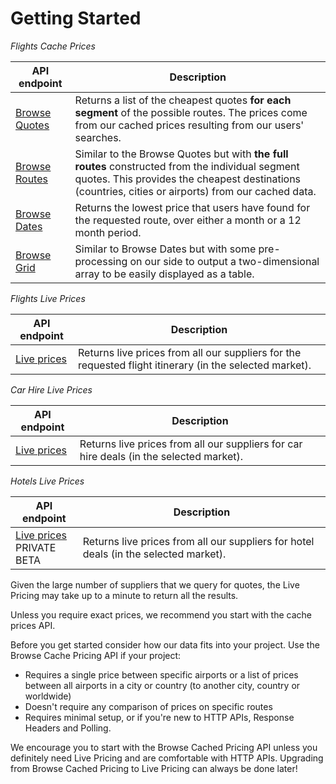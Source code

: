 # Getting Started

*Flights Cache Prices*

| API endpoint | Description  |
| --- | ---|
| [Browse Quotes](#cheapest-prices) | Returns a list of the cheapest quotes <b>for each segment</b> of the possible routes. The prices come from our cached prices resulting from our users' searches. |
| [Browse Routes](#cheapest-prices) | Similar to the Browse Quotes but with <b>the full routes</b> constructed from the individual segment quotes. This provides the cheapest destinations (countries, cities or airports) from our cached data. |
| [Browse Dates](#cheapest-prices) | Returns the lowest price that users have found for the requested route, over either a month or a 12 month period. |
| [Browse<br> Grid](#cheapest-prices) | Similar to Browse Dates but with some pre-processing on our side to output a two-dimensional array to be easily displayed as a table. |


*Flights Live Prices*

| API endpoint | Description  |
| --- | ---|
| [Live prices](#flights-live-prices) | Returns live prices from all our suppliers for the requested flight itinerary (in the selected market). |


*Car Hire Live Prices*

| API endpoint | Description  |
| --- | ---|
| [Live prices](#) | Returns live prices from all our suppliers for car hire deals (in the selected market). |

*Hotels Live Prices*

| API endpoint | Description  |
| --- | ---|
| [Live prices](#)<br><span class="required">PRIVATE BETA</span> | Returns live prices from all our suppliers for hotel deals (in the selected market). |

<aside class="warning">
Given the large number of suppliers that we query for quotes, the Live Pricing may take up to a minute to return all the results.

Unless you require exact prices, we recommend you start with the cache prices API.
</aside>

Before you get started consider how our data fits into your project. Use the Browse Cache Pricing API if your project:

* Requires a single price between specific airports or a list of prices between all airports in a city or country (to another city, country or worldwide)
* Doesn't require any comparison of prices on specific routes
* Requires minimal setup, or if you're new to HTTP APIs, Response Headers and Polling.

<aside class="notice">
We encourage you to start with the Browse Cached Pricing API unless you definitely need Live Pricing and are comfortable with HTTP APIs.
Upgrading from Browse Cached Pricing to Live Pricing can always be done later!
</aside>